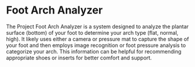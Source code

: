 # Foot Arch Analyzer
 The Project Foot Arch Analyzer is a system designed to analyze the plantar surface (bottom) of your foot to determine your arch type (flat, normal, high).  It likely uses either a camera or pressure mat to capture the shape of your foot and then employs image recognition or foot pressure analysis to categorize your arch.  This information can be helpful for recommending appropriate shoes or inserts for better comfort and support.
